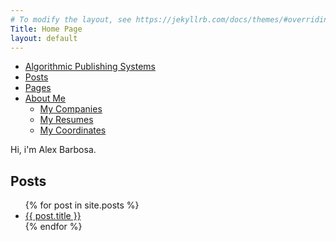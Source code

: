 ```yaml
---
# To modify the layout, see https://jekyllrb.com/docs/themes/#overriding-theme-defaults
Title: Home Page
layout: default
---
```

- [Algorithmic Publishing Systems](#algorithmic-publishing-systems)
- [Posts](#posts)
- [Pages](#pages)
- [About Me](#about-me)
  - [My Companies](#my-companies)
  - [My Resumes](#my-resumes)
  - [My Coordinates](#my-coordinates)

Hi, i'm Alex Barbosa.

## Posts

<ul>
  {% for post in site.posts %}
    <li>
      <a href="{{ post.url | relative_url }}">{{ post.title }}</a>
    </li>
  {% endfor %}
</ul>
